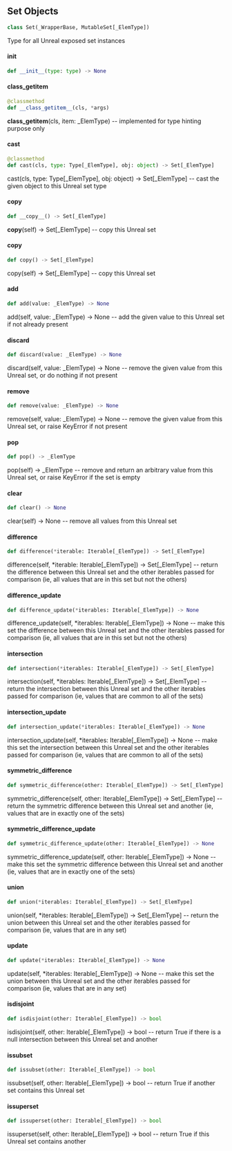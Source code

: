 ## Set Objects

```python
class Set(_WrapperBase, MutableSet[_ElemType])
```

Type for all Unreal exposed set instances

<a id="unreal.Set.__init__"></a>

#### __init__

```python
def __init__(type: type) -> None
```

<a id="unreal.Set.__class_getitem__"></a>

#### __class_getitem__

```python
@classmethod
def __class_getitem__(cls, *args)
```

__class_getitem__(cls, item: _ElemType) -- implemented for type hinting purpose only

<a id="unreal.Set.cast"></a>

#### cast

```python
@classmethod
def cast(cls, type: Type[_ElemType], obj: object) -> Set[_ElemType]
```

cast(cls, type: Type[_ElemType], obj: object) -> Set[_ElemType] -- cast the given object to this Unreal set type

<a id="unreal.Set.__copy__"></a>

#### __copy__

```python
def __copy__() -> Set[_ElemType]
```

__copy__(self) -> Set[_ElemType] -- copy this Unreal set

<a id="unreal.Set.copy"></a>

#### copy

```python
def copy() -> Set[_ElemType]
```

copy(self) -> Set[_ElemType] -- copy this Unreal set

<a id="unreal.Set.add"></a>

#### add

```python
def add(value: _ElemType) -> None
```

add(self, value: _ElemType) -> None -- add the given value to this Unreal set if not already present

<a id="unreal.Set.discard"></a>

#### discard

```python
def discard(value: _ElemType) -> None
```

discard(self, value: _ElemType) -> None -- remove the given value from this Unreal set, or do nothing if not present

<a id="unreal.Set.remove"></a>

#### remove

```python
def remove(value: _ElemType) -> None
```

remove(self, value: _ElemType) -> None -- remove the given value from this Unreal set, or raise KeyError if not present

<a id="unreal.Set.pop"></a>

#### pop

```python
def pop() -> _ElemType
```

pop(self) -> _ElemType -- remove and return an arbitrary value from this Unreal set, or raise KeyError if the set is empty

<a id="unreal.Set.clear"></a>

#### clear

```python
def clear() -> None
```

clear(self) -> None -- remove all values from this Unreal set

<a id="unreal.Set.difference"></a>

#### difference

```python
def difference(*iterable: Iterable[_ElemType]) -> Set[_ElemType]
```

difference(self, *iterable: Iterable[_ElemType]) -> Set[_ElemType] -- return the difference between this Unreal set and the other iterables passed for comparison (ie, all values that are in this set but not the others)

<a id="unreal.Set.difference_update"></a>

#### difference_update

```python
def difference_update(*iterables: Iterable[_ElemType]) -> None
```

difference_update(self, *iterables: Iterable[_ElemType]) -> None -- make this set the difference between this Unreal set and the other iterables passed for comparison (ie, all values that are in this set but not the others)

<a id="unreal.Set.intersection"></a>

#### intersection

```python
def intersection(*iterables: Iterable[_ElemType]) -> Set[_ElemType]
```

intersection(self, *iterables: Iterable[_ElemType]) -> Set[_ElemType] -- return the intersection between this Unreal set and the other iterables passed for comparison (ie, values that are common to all of the sets)

<a id="unreal.Set.intersection_update"></a>

#### intersection_update

```python
def intersection_update(*iterables: Iterable[_ElemType]) -> None
```

intersection_update(self, *iterables: Iterable[_ElemType]) -> None -- make this set the intersection between this Unreal set and the other iterables passed for comparison (ie, values that are common to all of the sets)

<a id="unreal.Set.symmetric_difference"></a>

#### symmetric_difference

```python
def symmetric_difference(other: Iterable[_ElemType]) -> Set[_ElemType]
```

symmetric_difference(self, other: Iterable[_ElemType]) -> Set[_ElemType] -- return the symmetric difference between this Unreal set and another (ie, values that are in exactly one of the sets)

<a id="unreal.Set.symmetric_difference_update"></a>

#### symmetric_difference_update

```python
def symmetric_difference_update(other: Iterable[_ElemType]) -> None
```

symmetric_difference_update(self, other: Iterable[_ElemType]) -> None -- make this set the symmetric difference between this Unreal set and another (ie, values that are in exactly one of the sets)

<a id="unreal.Set.union"></a>

#### union

```python
def union(*iterables: Iterable[_ElemType]) -> Set[_ElemType]
```

union(self, *iterables: Iterable[_ElemType]) -> Set[_ElemType] -- return the union between this Unreal set and the other iterables passed for comparison (ie, values that are in any set)

<a id="unreal.Set.update"></a>

#### update

```python
def update(*iterables: Iterable[_ElemType]) -> None
```

update(self, *iterables: Iterable[_ElemType]) -> None -- make this set the union between this Unreal set and the other iterables passed for comparison (ie, values that are in any set)

<a id="unreal.Set.isdisjoint"></a>

#### isdisjoint

```python
def isdisjoint(other: Iterable[_ElemType]) -> bool
```

isdisjoint(self, other: Iterable[_ElemType]) -> bool -- return True if there is a null intersection between this Unreal set and another

<a id="unreal.Set.issubset"></a>

#### issubset

```python
def issubset(other: Iterable[_ElemType]) -> bool
```

issubset(self, other: Iterable[_ElemType]) -> bool -- return True if another set contains this Unreal set

<a id="unreal.Set.issuperset"></a>

#### issuperset

```python
def issuperset(other: Iterable[_ElemType]) -> bool
```

issuperset(self, other: Iterable[_ElemType]) -> bool -- return True if this Unreal set contains another

<a id="unreal.Map"></a>